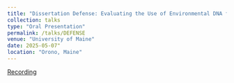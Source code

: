 ```yaml
---
title: "Dissertation Defense: Evaluating the Use of Environmental DNA for River Herring and Seal Restoration Ecology"
collection: talks
type: "Oral Presentation"
permalink: /talks/DEFENSE
venue: "University of Maine"
date: 2025-05-07"
location: "Orono, Maine"
---
```



[Recording]([https://youtu.be/vglFAO2kY9o?si=RmxD7R0nAgluZXcW](https://drive.google.com/file/d/1b3N5X_KNkM88G-CHeV0nrxYwUdBk3JNz/view?usp=sharing))
